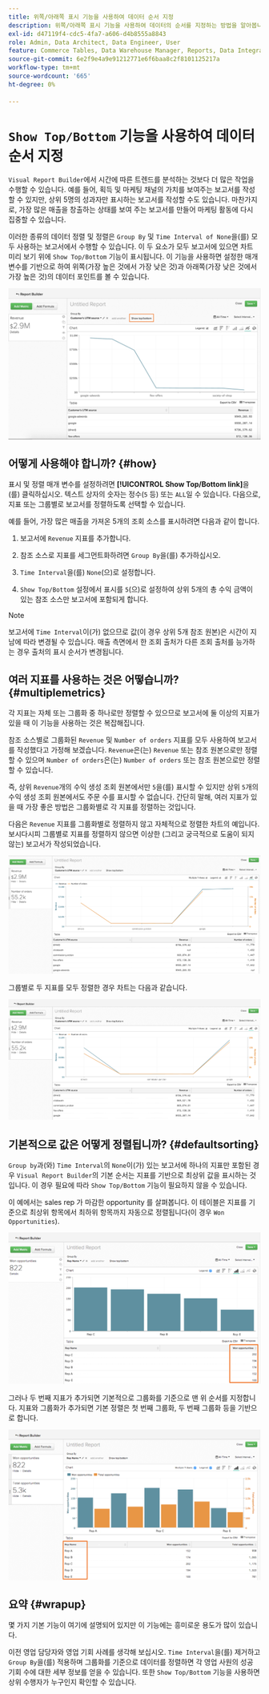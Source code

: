 ```yaml
---
title: 위쪽/아래쪽 표시 기능을 사용하여 데이터 순서 지정
description: 위쪽/아래쪽 표시 기능을 사용하여 데이터의 순서를 지정하는 방법을 알아봅니다.
exl-id: d47119f4-cdc5-4fa7-a606-d4b8555a8843
role: Admin, Data Architect, Data Engineer, User
feature: Commerce Tables, Data Warehouse Manager, Reports, Data Integration
source-git-commit: 6e2f9e4a9e91212771e6f6baa8c2f8101125217a
workflow-type: tm+mt
source-wordcount: '665'
ht-degree: 0%

---
```


# `Show Top/Bottom` 기능을 사용하여 데이터 순서 지정

`Visual Report Builder`에서 시간에 따른 트렌드를 분석하는 것보다 더 많은 작업을 수행할 수 있습니다. 예를 들어, 획득 및 마케팅 채널의 가치를 보여주는 보고서를 작성할 수 있지만, 상위 5명의 성과자만 표시하는 보고서를 작성할 수도 있습니다. 마찬가지로, 가장 많은 매출을 창출하는 상태를 보여 주는 보고서를 만들어 마케팅 활동에 다시 집중할 수 있습니다.

이러한 종류의 데이터 정렬 및 정렬은 `Group By` 및 `Time Interval of None`을(를) 모두 사용하는 보고서에서 수행할 수 있습니다. 이 두 요소가 모두 보고서에 있으면 차트 미리 보기 위에 `Show Top/Bottom` 기능이 표시됩니다. 이 기능을 사용하면 설정한 매개 변수를 기반으로 하여 위쪽(가장 높은 것에서 가장 낮은 것)과 아래쪽(가장 낮은 것에서 가장 높은 것)의 데이터 포인트를 볼 수 있습니다.

![Visual Report Builder에 위쪽/아래쪽 기능을 표시합니다.](../../assets/Show_Top_Bottom.png)

## 어떻게 사용해야 합니까? {#how}

표시 및 정렬 매개 변수를 설정하려면 **[!UICONTROL Show Top/Bottom link]**&#x200B;을(를) 클릭하십시오. 텍스트 상자의 숫자는 정수(`5` 등) 또는 `ALL`일 수 있습니다. 다음으로, 지표 또는 그룹별로 보고서를 정렬하도록 선택할 수 있습니다.

예를 들어, 가장 많은 매출을 가져온 5개의 조회 소스를 표시하려면 다음과 같이 합니다.

1. 보고서에 `Revenue` 지표를 추가합니다.

1. 참조 소스로 지표를 세그먼트화하려면 `Group By`을(를) 추가하십시오.

1. `Time Interval`을(를) `None`(으)로 설정합니다.

1. `Show Top/Bottom` 설정에서 표시를 `5`(으)로 설정하여 상위 5개의 총 수익 금액이 있는 참조 소스만 보고서에 포함되게 합니다.

>[!NOTE]
>
>보고서에 `Time Interval`이(가) 없으므로 값(이 경우 상위 5개 참조 원본)은 시간이 지남에 따라 변경될 수 있습니다. 매출 측면에서 한 조회 출처가 다른 조회 출처를 능가하는 경우 출처의 표시 순서가 변경됩니다.

## 여러 지표를 사용하는 것은 어떻습니까? {#multiplemetrics}

각 지표는 자체 또는 그룹화 중 하나로만 정렬할 수 있으므로 보고서에 둘 이상의 지표가 있을 때 이 기능을 사용하는 것은 복잡해집니다.

참조 소스별로 그룹화된 `Revenue` 및 `Number of orders` 지표를 모두 사용하여 보고서를 작성했다고 가정해 보겠습니다. `Revenue`은(는) `Revenue` 또는 참조 원본으로만 정렬할 수 있으며 `Number of orders`은(는) `Number of orders` 또는 참조 원본으로만 정렬할 수 있습니다.

즉, 상위 `Revenue`개의 수익 생성 조회 원본에서만 `5`을(를) 표시할 수 있지만 상위 `5`개의 수익 생성 조회 원본에서도 주문 수를 표시할 수 없습니다. 간단히 말해, 여러 지표가 있을 때 가장 좋은 방법은 그룹화별로 각 지표를 정렬하는 것입니다.

다음은 `Revenue` 지표를 그룹화별로 정렬하지 않고 자체적으로 정렬한 차트의 예입니다. 보시다시피 그룹별로 지표를 정렬하지 않으면 이상한 (그리고 궁극적으로 도움이 되지 않는) 보고서가 작성되었습니다.

![익숙하지 않고 도움이 되지 않는 보고서 결과.](../../assets/strange-report-results.png)

그룹별로 두 지표를 모두 정렬한 경우 차트는 다음과 같습니다.

![그룹별로 두 지표를 정렬합니다.](../../assets/sort-metrics-by-grouping.png)

## 기본적으로 값은 어떻게 정렬됩니까? {#defaultsorting}

`Group by`과(와) `Time Interval`의 `None`이(가) 있는 보고서에 하나의 지표만 포함된 경우 `Visual Report Builder`의 기본 순서는 지표를 기반으로 최상위 값을 표시하는 것입니다. 이 경우 필요에 따라 `Show Top/Bottom` 기능이 필요하지 않을 수 있습니다.

이 예에서는 sales rep 가 마감한 opportunity 를 살펴봅니다. 이 테이블은 지표를 기준으로 최상위 항목에서 최하위 항목까지 자동으로 정렬됩니다(이 경우 `Won Opportunities`).

![지표별로 순서 지정.](../../assets/Ordered_by_metric.png)

그러나 두 번째 지표가 추가되면 기본적으로 그룹화를 기준으로 맨 위 순서를 지정합니다. 지표와 그룹화가 추가되면 기본 정렬은 첫 번째 그룹화, 두 번째 그룹화 등을 기반으로 합니다.

![그룹별로 정렬합니다.](../../assets/Ordered_by_grouping.png)

## 요약 {#wrapup}

몇 가지 기본 기능이 여기에 설명되어 있지만 이 기능에는 흥미로운 용도가 많이 있습니다.

이전 영업 담당자와 영업 기회 사례를 생각해 보십시오. `Time Interval`을(를) 제거하고 `Group By`을(를) 적용하며 그룹화를 기준으로 데이터를 정렬하면 각 영업 사원의 성공 기회 수에 대한 세부 정보를 얻을 수 있습니다. 또한 `Show Top/Bottom` 기능을 사용하면 상위 수행자가 누구인지 확인할 수 있습니다.
